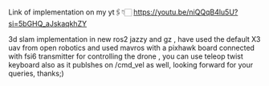 Link of implementation on my yt🖇️👇🏻
https://youtu.be/niQQqB4lu5U?si=5bGHQ_aJskaqkhZY

3d slam implementation in new ros2 jazzy and gz , have used the default X3 uav from open robotics and used mavros with a pixhawk board connected with fsi6 transmitter for controlling the drone , you can use teleop twist keyboard also as it publshes on /cmd_vel as well, looking forward for your queries,
thanks;)
